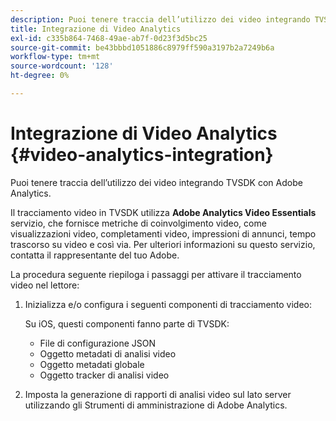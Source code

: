 ```yaml
---
description: Puoi tenere traccia dell’utilizzo dei video integrando TVSDK con Adobe Analytics.
title: Integrazione di Video Analytics
exl-id: c335b864-7468-49ae-ab7f-0d23f3d5bc25
source-git-commit: be43bbbd1051886c8979ff590a3197b2a7249b6a
workflow-type: tm+mt
source-wordcount: '128'
ht-degree: 0%

---
```


# Integrazione di Video Analytics {#video-analytics-integration}

Puoi tenere traccia dell’utilizzo dei video integrando TVSDK con Adobe Analytics.

Il tracciamento video in TVSDK utilizza **Adobe Analytics Video Essentials** servizio, che fornisce metriche di coinvolgimento video, come visualizzazioni video, completamenti video, impressioni di annunci, tempo trascorso su video e così via. Per ulteriori informazioni su questo servizio, contatta il rappresentante del tuo Adobe.

La procedura seguente riepiloga i passaggi per attivare il tracciamento video nel lettore:

1. Inizializza e/o configura i seguenti componenti di tracciamento video:

   Su iOS, questi componenti fanno parte di TVSDK:

   * File di configurazione JSON
   * Oggetto metadati di analisi video
   * Oggetto metadati globale
   * Oggetto tracker di analisi video

1. Imposta la generazione di rapporti di analisi video sul lato server utilizzando gli Strumenti di amministrazione di Adobe Analytics.
